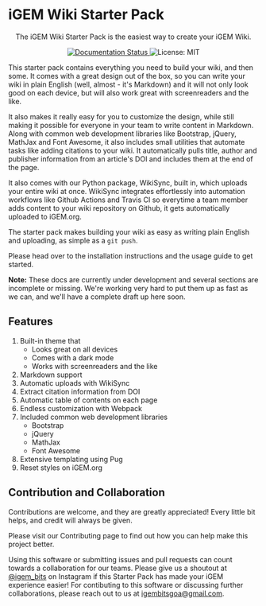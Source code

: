 # iGEM Wiki Starter Pack

<p align="center">
The iGEM Wiki Starter Pack is the easiest way to create your iGEM Wiki.
</p>


<p align="center">
   <a href="https://wiki-starter.readthedocs.io">
      <img src="https://img.shields.io/readthedocs/wiki-starter?logo=Read%20The%20Docs&style=for-the-badge" alt="Documentation Status">
   </a>
   <img src="https://img.shields.io/pypi/l/igem-wikisync?style=for-the-badge" alt="License: MIT">
</p>
  

This starter pack contains everything you need to build your wiki, and then some. It comes with a great design out of the box, so you can write your wiki in plain English (well, almost - it's Markdown) and it will not only look good on each device, but will also work great with screenreaders and the like. 

It also makes it really easy for you to customize the design, while still making it possible for everyone in your team to write content in Markdown. Along with common web development libraries like Bootstrap, jQuery, MathJax and Font Awesome, it also includes small utilities that automate tasks like adding citations to your wiki. It automatically pulls title, author and publisher information from an article's DOI and includes them at the end of the page. 

It also comes with our Python package, WikiSync, built in, which uploads your entire wiki at once. WikiSync integrates effortlessly into automation workflows like Github Actions and Travis CI so everytime a team member adds content to your wiki repository on Github, it gets automatically uploaded to iGEM.org.

The starter pack makes building your wiki as easy as writing plain English and uploading, as simple as a `git push`.

Please head over to the installation instructions and the usage guide to get started.

**Note:** These docs are currently under development and several sections are incomplete or missing. We're working very hard to put them up as fast as we can, and we'll have a complete draft up here soon.
   

Features
--------

1. Built-in theme that
   * Looks great on all devices
   * Comes with a dark mode
   * Works with screenreaders and the like
1. Markdown support
1. Automatic uploads with WikiSync
1. Extract citation information from DOI
1. Automatic table of contents on each page
1. Endless customization with Webpack
1. Included common web development libraries
   * Bootstrap
   * jQuery
   * MathJax
   * Font Awesome
1. Extensive templating using Pug
1. Reset styles on iGEM.org


Contribution and Collaboration
------------------------------

Contributions are welcome, and they are greatly appreciated! Every
little bit helps, and credit will always be given.

Please visit our Contributing page to find out how you can help 
make this project better.

Using this software or submitting issues and pull requests can count 
towards a collaboration for our teams. Please give us a shoutout at 
[@igem_bits](https://www.instagram.com/igem_bits) on Instagram if 
this Starter Pack has made your iGEM experience easier! For contibuting 
to this software or discussing further collaborations, please reach out 
to us at igembitsgoa@gmail.com.
